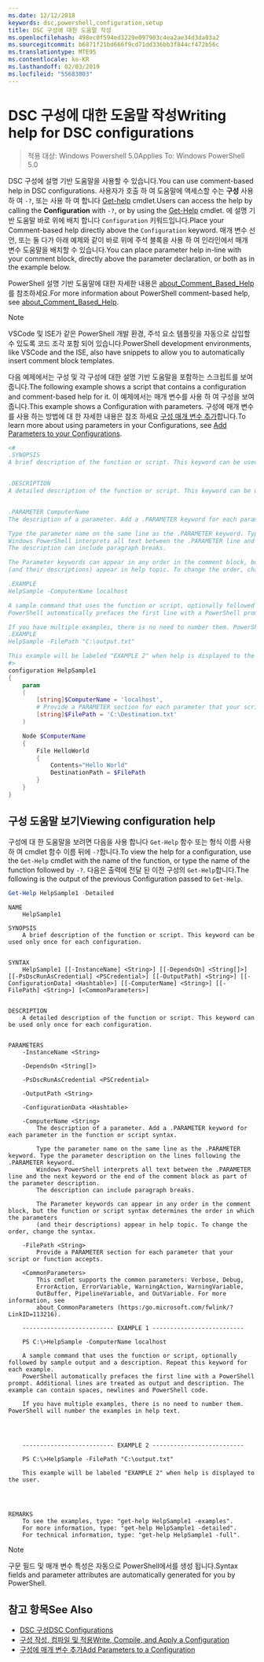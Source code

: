 ```yaml
---
ms.date: 12/12/2018
keywords: dsc,powershell,configuration,setup
title: DSC 구성에 대한 도움말 작성
ms.openlocfilehash: 498ec0f594ed3229e097903c4ea2ae34d3da03a2
ms.sourcegitcommit: b6871f21bd666f9cd71dd336bb3f844cf472b56c
ms.translationtype: MTE95
ms.contentlocale: ko-KR
ms.lasthandoff: 02/03/2019
ms.locfileid: "55683003"
---
```

# <a name="writing-help-for-dsc-configurations"></a><span data-ttu-id="63077-103">DSC 구성에 대한 도움말 작성</span><span class="sxs-lookup"><span data-stu-id="63077-103">Writing help for DSC configurations</span></span>

><span data-ttu-id="63077-104">적용 대상: Windows Powershell 5.0</span><span class="sxs-lookup"><span data-stu-id="63077-104">Applies To: Windows PowerShell 5.0</span></span>

<span data-ttu-id="63077-105">DSC 구성에 설명 기반 도움말을 사용할 수 있습니다.</span><span class="sxs-lookup"><span data-stu-id="63077-105">You can use comment-based help in DSC configurations.</span></span> <span data-ttu-id="63077-106">사용자가 호출 하 여 도움말에 액세스할 수는 **구성** 사용 하 여 `-?`, 또는 사용 하 여 합니다 [Get-help](/powershell/module/Microsoft.PowerShell.Core/Get-Help) cmdlet.</span><span class="sxs-lookup"><span data-stu-id="63077-106">Users can access the help by calling the **Configuration** with `-?`, or by using the [Get-Help](/powershell/module/Microsoft.PowerShell.Core/Get-Help) cmdlet.</span></span> <span data-ttu-id="63077-107">에 설명 기반 도움말 바로 위에 배치 합니다 `Configuration` 키워드입니다.</span><span class="sxs-lookup"><span data-stu-id="63077-107">Place your Comment-based help directly above the `Configuration` keyword.</span></span>
<span data-ttu-id="63077-108">매개 변수 선언, 또는 둘 다가 아래 예제와 같이 바로 위에 주석 블록을 사용 하 여 인라인에서 매개 변수 도움말을 배치할 수 있습니다.</span><span class="sxs-lookup"><span data-stu-id="63077-108">You can place parameter help in-line with your comment block, directly above the parameter declaration, or both as in the example below.</span></span>

<span data-ttu-id="63077-109">PowerShell 설명 기반 도움말에 대한 자세한 내용은 [about_Comment_Based_Help](/powershell/module/microsoft.powershell.core/about/about_comment_based_help)를 참조하세요.</span><span class="sxs-lookup"><span data-stu-id="63077-109">For more information about PowerShell comment-based help, see [about_Comment_Based_Help](/powershell/module/microsoft.powershell.core/about/about_comment_based_help).</span></span>

> [!NOTE]
> <span data-ttu-id="63077-110">VSCode 및 ISE가 같은 PowerShell 개발 환경, 주석 요소 템플릿을 자동으로 삽입할 수 있도록 코드 조각 포함 되어 있습니다.</span><span class="sxs-lookup"><span data-stu-id="63077-110">PowerShell development environments, like VSCode and the ISE, also have snippets to allow you to automatically insert comment block templates.</span></span>

<span data-ttu-id="63077-111">다음 예제에서는 구성 및 각 구성에 대한 설명 기반 도움말을 포함하는 스크립트를 보여줍니다.</span><span class="sxs-lookup"><span data-stu-id="63077-111">The following example shows a script that contains a configuration and comment-based help for it.</span></span> <span data-ttu-id="63077-112">이 예제에서는 매개 변수를 사용 하 여 구성을 보여 줍니다.</span><span class="sxs-lookup"><span data-stu-id="63077-112">This example shows a Configuration with parameters.</span></span> <span data-ttu-id="63077-113">구성에 매개 변수를 사용 하는 방법에 대 한 자세한 내용은 참조 하세요 [구성 매개 변수 추가](add-parameters-to-a-configuration.md)합니다.</span><span class="sxs-lookup"><span data-stu-id="63077-113">To learn more about using parameters in your Configurations, see [Add Parameters to your Configurations](add-parameters-to-a-configuration.md).</span></span>

```powershell
<#
.SYNOPSIS
A brief description of the function or script. This keyword can be used only once for each configuration.


.DESCRIPTION
A detailed description of the function or script. This keyword can be used only once for each configuration.


.PARAMETER ComputerName
The description of a parameter. Add a .PARAMETER keyword for each parameter in the function or script syntax.

Type the parameter name on the same line as the .PARAMETER keyword. Type the parameter description on the lines following the .PARAMETER keyword.
Windows PowerShell interprets all text between the .PARAMETER line and the next keyword or the end of the comment block as part of the parameter description.
The description can include paragraph breaks.

The Parameter keywords can appear in any order in the comment block, but the function or script syntax determines the order in which the parameters
(and their descriptions) appear in help topic. To change the order, change the syntax.

.EXAMPLE
HelpSample -ComputerName localhost

A sample command that uses the function or script, optionally followed by sample output and a description. Repeat this keyword for each example.
PowerShell automatically prefaces the first line with a PowerShell prompt. Additional lines are treated as output and description. The example can contain spaces, newlines and PowerShell code.

If you have multiple examples, there is no need to number them. PowerShell will number the examples in help text.
.EXAMPLE
HelpSample -FilePath "C:\output.txt"

This example will be labeled "EXAMPLE 2" when help is displayed to the user.
#>
configuration HelpSample1
{
    param
    (
        [string]$ComputerName = 'localhost',
        # Provide a PARAMETER section for each parameter that your script or function accepts.
        [string]$FilePath = 'C:\Destination.txt'
    )

    Node $ComputerName
    {
        File HelloWorld
        {
            Contents="Hello World"
            DestinationPath = $FilePath
        }
    }
}
```

## <a name="viewing-configuration-help"></a><span data-ttu-id="63077-114">구성 도움말 보기</span><span class="sxs-lookup"><span data-stu-id="63077-114">Viewing configuration help</span></span>

<span data-ttu-id="63077-115">구성에 대 한 도움말을 보려면 다음을 사용 합니다 `Get-Help` 함수 또는 형식 이름 사용 하 여 cmdlet 함수 이름 뒤에 `-?`합니다.</span><span class="sxs-lookup"><span data-stu-id="63077-115">To view the help for a configuration, use the `Get-Help` cmdlet with the name of the function, or type the name of the function followed by `-?`.</span></span> <span data-ttu-id="63077-116">다음은 출력에 전달 된 이전 구성의 `Get-Help`합니다.</span><span class="sxs-lookup"><span data-stu-id="63077-116">The following is the output of the previous Configuration passed to `Get-Help`.</span></span>

```powershell
Get-Help HelpSample1 -Detailed
```

```output
NAME
    HelpSample1

SYNOPSIS
    A brief description of the function or script. This keyword can be used only once for each configuration.


SYNTAX
    HelpSample1 [[-InstanceName] <String>] [[-DependsOn] <String[]>] [[-PsDscRunAsCredential] <PSCredential>] [[-OutputPath] <String>] [[-ConfigurationData] <Hashtable>] [[-ComputerName] <String>] [[-FilePath] <String>] [<CommonParameters>]


DESCRIPTION
    A detailed description of the function or script. This keyword can be used only once for each configuration.


PARAMETERS
    -InstanceName <String>

    -DependsOn <String[]>

    -PsDscRunAsCredential <PSCredential>

    -OutputPath <String>

    -ConfigurationData <Hashtable>

    -ComputerName <String>
        The description of a parameter. Add a .PARAMETER keyword for each parameter in the function or script syntax.

        Type the parameter name on the same line as the .PARAMETER keyword. Type the parameter description on the lines following the .PARAMETER keyword.
        Windows PowerShell interprets all text between the .PARAMETER line and the next keyword or the end of the comment block as part of the parameter description.
        The description can include paragraph breaks.

        The Parameter keywords can appear in any order in the comment block, but the function or script syntax determines the order in which the parameters
        (and their descriptions) appear in help topic. To change the order, change the syntax.

    -FilePath <String>
        Provide a PARAMETER section for each parameter that your script or function accepts.

    <CommonParameters>
        This cmdlet supports the common parameters: Verbose, Debug,
        ErrorAction, ErrorVariable, WarningAction, WarningVariable,
        OutBuffer, PipelineVariable, and OutVariable. For more information, see
        about_CommonParameters (https:/go.microsoft.com/fwlink/?LinkID=113216).

    -------------------------- EXAMPLE 1 --------------------------

    PS C:\>HelpSample -ComputerName localhost

    A sample command that uses the function or script, optionally followed by sample output and a description. Repeat this keyword for each example.
    PowerShell automatically prefaces the first line with a PowerShell prompt. Additional lines are treated as output and description. The example can contain spaces, newlines and PowerShell code.

    If you have multiple examples, there is no need to number them. PowerShell will number the examples in help text.




    -------------------------- EXAMPLE 2 --------------------------

    PS C:\>HelpSample -FilePath "C:\output.txt"

    This example will be labeled "EXAMPLE 2" when help is displayed to the user.




REMARKS
    To see the examples, type: "get-help HelpSample1 -examples".
    For more information, type: "get-help HelpSample1 -detailed".
    For technical information, type: "get-help HelpSample1 -full".
```

> [!NOTE]
> <span data-ttu-id="63077-117">구문 필드 및 매개 변수 특성은 자동으로 PowerShell에서를 생성 됩니다.</span><span class="sxs-lookup"><span data-stu-id="63077-117">Syntax fields and parameter attributes are automatically generated for you by PowerShell.</span></span>

## <a name="see-also"></a><span data-ttu-id="63077-118">참고 항목</span><span class="sxs-lookup"><span data-stu-id="63077-118">See Also</span></span>

- [<span data-ttu-id="63077-119">DSC 구성</span><span class="sxs-lookup"><span data-stu-id="63077-119">DSC Configurations</span></span>](configurations.md)
- [<span data-ttu-id="63077-120">구성 작성, 컴파일 및 적용</span><span class="sxs-lookup"><span data-stu-id="63077-120">Write, Compile, and Apply a Configuration</span></span>](write-compile-apply-configuration.md)
- [<span data-ttu-id="63077-121">구성에 매개 변수 추가</span><span class="sxs-lookup"><span data-stu-id="63077-121">Add Parameters to a Configuration</span></span>](add-parameters-to-a-configuration.md)

